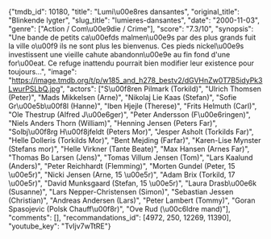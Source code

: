 {"tmdb_id": 10180, "title": "Lumi\u00e8res dansantes", "original_title": "Blinkende lygter", "slug_title": "lumieres-dansantes", "date": "2000-11-03", "genre": ["Action / Com\u00e9die / Crime"], "score": "7.3/10", "synopsis": "Une bande de petits ca\u00efds malmen\u00e9s par des plus grands fuit la ville o\u00f9 ils ne sont plus les bienvenus. Ces pieds nickel\u00e9s investissent une vieille cahute abandonn\u00e9e au fin fond d'une for\u00eat. Ce refuge inattendu pourrait bien modifier leur existence pour toujours...", "image": "https://image.tmdb.org/t/p/w185_and_h278_bestv2/dGVHnZw0T7B5idyPk3LwurPSLbQ.jpg", "actors": ["S\u00f8ren Pilmark (Torkild)", "Ulrich Thomsen (Peter)", "Mads Mikkelsen (Arne)", "Nikolaj Lie Kaas (Stefan)", "Sofie Gr\u00e5b\u00f8l (Hanne)", "Iben Hjejle (Therese)", "Frits Helmuth (Carl)", "Ole Thestrup (Alfred J\u00e6ger)", "Peter Andersson (F\u00e6ringen)", "Niels Anders Thorn (William)", "Henning Jensen (Peters Far)", "Solbj\u00f8rg H\u00f8jfeldt (Peters Mor)", "Jesper Asholt (Torkilds Far)", "Helle Dolleris (Torkilds Mor)", "Bent Mejding (Farfar)", "Karen-Lise Mynster (Stefans mor)", "Helle Virkner (Tante Beate)", "Max Hansen (Arnes Far)", "Thomas Bo Larsen (Jens)", "Tomas Villum Jensen (Tom)", "Lars Kaalund (Anders)", "Peter Reichhardt (Flemming)", "Morten Gundel (Peter, 15 \u00e5r)", "Nicki Jensen (Arne, 15 \u00e5r)", "Adam Brix (Torkild, 17 \u00e5r)", "David Munksgaard (Stefan, 15 \u00e5r)", "Laura Drasb\u00e6k (Susanne)", "Lars Nepper-Christensen (Simon)", "Sebastian Jessen (Christian)", "Andreas Andersen (Lars)", "Peter Lambert (Tommy)", "Goran Spasojevic (Polsk Chauff\u00f8r)", "Ove Rud (\u00c6ldre mand)"], "comments": [], "recommandations_id": [4972, 250, 12269, 11390], "youtube_key": "TvIjv7wTtRE"}